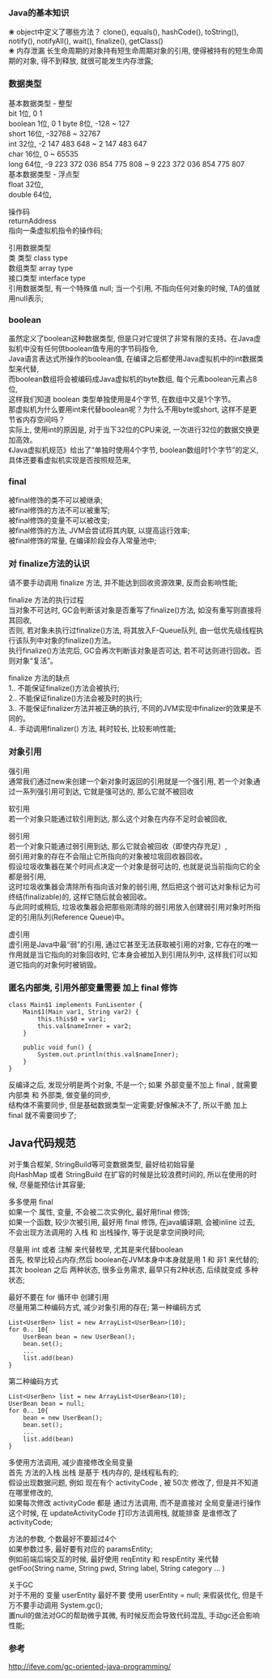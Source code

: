 ### Java的基本知识
❀ object中定义了哪些方法？
clone(), equals(), hashCode(), toString(), notify(), notifyAll(), wait(), finalize(), getClass()  
❀ 内存泄漏
长生命周期的对象持有短生命周期对象的引用,  使得被持有的短生命周期的对象, 得不到释放, 就很可能发生内存泄露;  

### 数据类型
基本数据类型 -  整型  
bit  1位, 0 1  
boolean 1位,   0 1 
byte  8位, -128 ~ 127  
short  16位, -32768 ~ 32767  
int   32位, -2 147 483 648 ~ 2 147 483 647  
char  16位,  0 ~ 65535  
long  64位, -9 223 372 036 854 775 808 ~ 9 223 372 036 854 775 807  
基本数据类型 -  浮点型  
float  32位,   
double  64位, 

操作码    
returnAddress  
指向一条虚拟机指令的操作码;    

引用数据类型  
类 类型  class type  
数组类型  array type  
接口类型  interface type  
引用数据类型, 有一个特殊值 null; 当一个引用, 不指向任何对象的时候, TA的值就用null表示;  

### boolean  
虽然定义了boolean这种数据类型, 但是只对它提供了非常有限的支持。在Java虚拟机中没有任何供boolean值专用的字节码指令,   
Java语言表达式所操作的boolean值, 在编译之后都使用Java虚拟机中的int数据类型来代替,   
而boolean数组将会被编码成Java虚拟机的byte数组,   每个元素boolean元素占8位,   
这样我们知道 boolean 类型单独使用是4个字节, 在数组中又是1个字节。  
那虚拟机为什么要用int来代替boolean呢？为什么不用byte或short, 这样不是更节省内存空间吗？  
实际上, 使用int的原因是, 对于当下32位的CPU来说, 一次进行32位的数据交换更加高效。  
《Java虚拟机规范》给出了“单独时使用4个字节, boolean数组时1个字节”的定义, 具体还要看虚拟机实现是否按照规范来,   

### final  
被final修饰的类不可以被继承;   
被final修饰的方法不可以被重写;   
被final修饰的变量不可以被改变;    
被final修饰的方法, JVM会尝试将其内联, 以提高运行效率;    
被final修饰的常量, 在编译阶段会存入常量池中;    

### 对 finalize方法的认识   
请不要手动调用 finalize 方法, 并不能达到回收资源效果, 反而会影响性能;  

finalize 方法的执行过程  
当对象不可达时, GC会判断该对象是否重写了finalize()方法, 如没有重写则直接将其回收,     
否则, 若对象未执行过finalize()方法, 将其放入F-Queue队列, 由一低优先级线程执行该队列中对象的finalize()方法。    
执行finalize()方法完后, GC会再次判断该对象是否可达, 若不可达则进行回收。否则对象“复活”。  

finalize 方法的缺点  
1.. 不能保证finalize()方法会被执行;  
2.. 不能保证finalize()方法会被及时的执行;  
3.. 不能保证finalizer方法并被正确的执行, 不同的JVM实现中finalizer的效果是不同的。  
4.. 手动调用finalizer() 方法, 耗时较长, 比较影响性能;  

### 对象引用 
强引用  
通常我们通过new来创建一个新对象时返回的引用就是一个强引用, 若一个对象通过一系列强引用可到达, 它就是强可达的, 那么它就不被回收  

软引用  
若一个对象只能通过软引用到达, 那么这个对象在内存不足时会被回收,   

弱引用  
若一个对象只能通过弱引用到达, 那么它就会被回收（即使内存充足）,    
弱引用对象的存在不会阻止它所指向的对象被垃圾回收器回收。  
假设垃圾收集器在某个时间点决定一个对象是弱可达的, 也就是说当前指向它的全都是弱引用,   
这时垃圾收集器会清除所有指向该对象的弱引用, 然后把这个弱可达对象标记为可终结(finalizable)的, 这样它随后就会被回收。  
与此同时或稍后, 垃圾收集器会把那些刚清除的弱引用放入创建弱引用对象时所指定的引用队列(Reference Queue)中。  

虚引用  
虚引用是Java中最“弱”的引用, 通过它甚至无法获取被引用的对象, 它存在的唯一作用就是当它指向的对象回收时, 
它本身会被加入到引用队列中, 这样我们可以知道它指向的对象何时被销毁。

### 匿名内部类, 引用外部变量需要 加上 final 修饰  
```
class Main$1 implements FunLisenter {
    Main$1(Main var1, String var2) {
        this.this$0 = var1;
        this.val$nameInner = var2;
    }

    public void fun() {
        System.out.println(this.val$nameInner);
    }
}
```
反编译之后, 发现分明是两个对象, 不是一个; 如果 外部变量不加上 final , 就需要 内部类 和 外部类, 做变量的同步,   
结构体不需要同步, 但是基础数据类型一定需要;好像解决不了, 所以干脆 加上 final 就不需要同步了;    


## Java代码规范

对于集合框架, StringBuild等可变数据类型, 最好给初始容量  
向HashMap 或者 StringBuild 在扩容的时候是比较浪费时间的, 所以在使用的时候, 尽量能预估计其容量;  

多多使用 final  
如果一个 属性, 变量, 不会被二次实例化, 最好用final 修饰;  
如果一个函数, 较少次被引用, 最好用 final 修饰, 在java编译期, 会被inline 过去,     
不会出现方法调用的 入栈 和 出栈操作, 等于说是拿空间换时间;    

尽量用 int 或者 注解 来代替枚举, 尤其是来代替boolean   
首先,  枚举比较占内存;然后 boolean在JVM本身中本身就是用 1 和 非1  来代替的;  
其次 boolean 之后 两种状态,  很多业务需求, 最早只有2种状态, 后续就变成 多种状态;  

最好不要在 for 循环中 创建引用  
尽量用第二种编码方式,  减少对象引用的存在;
第一种编码方式  
```
List<UserBen> list = new ArrayList<UserBean>(10);
for 0.. 10{
    UserBean bean = new UserBean();
    bean.set();
    ...
    list.add(bean)
}
```
第二种编码方式  
```
List<UserBen> list = new ArrayList<UserBean>(10);
UserBean bean = null;
for 0.. 10{
    bean = new UserBean();
    bean.set();
    ...
    list.add(bean)
}
```

多使用方法调用,  减少直接修改全局变量  
首先 方法的入栈 出栈 是基于 栈内存的,  是线程私有的;  
假设出现数据问题, 例如 现在有个 activityCode , 被 50次 修改了, 但是并不知道在哪里修改的,    
如果每次修改 activityCode 都是 通过方法调用, 而不是直接对 全局变量进行操作   
这个时候,  在 updateActivityCode 打印方法调用栈, 就能排查 是谁修改了 activityCode; 

方法的参数, 个数最好不要超过4个  
如果参数过多,  最好要有对应的 paramsEntity;  
例如前端后端交互的时候,  最好使用 reqEntity  和 respEntity 来代替 getFoo(String name, String pwd, String label, String category ... )

关于GC  
对于不用的 变量 userEntity  最好不要 使用 userEntity = null; 来假装优化,  但是千万不要手动调用 System.gc();    
置null的做法对GC的帮助微乎其微, 有时候反而会导致代码混乱, 手动gc还会影响性能;

### 参考   
http://ifeve.com/gc-oriented-java-programming/  
